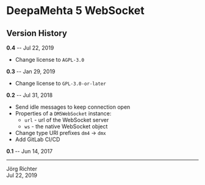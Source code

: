 # DeepaMehta 5 WebSocket

## Version History

**0.4** -- Jul 22, 2019

* Change license to `AGPL-3.0`

**0.3** -- Jan 29, 2019

* Change license to `GPL-3.0-or-later`

**0.2** -- Jul 31, 2018

* Send idle messages to keep connection open
* Properties of a `DM5WebSocket` instance:
    * `url` - url of the WebSocket server
    * `ws`  - the native WebSocket object
* Change type URI prefixes `dm4` -> `dmx`
* Add GitLab CI/CD

**0.1** -- Jun 14, 2017

------------
Jörg Richter  
Jul 22, 2019
